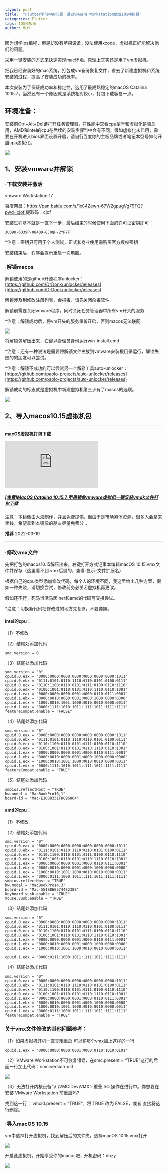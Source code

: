 ```yaml
---
layout: post
title:  "Flutter学习中的问题：通过VMware Workstation做成IOS模拟器"
categories: Flutter
tags: IOS模拟器
author: MLM
---
```

因为想学ios编程，但是却没有苹果设备，没法使用xcode，虚拟机正好能解决他们的问题。

采用一键安装的方式来快速实现mac环境，原理上其实还是用了vm虚拟机。

把我已经安装好的mac系统，打包成vm备份恢复文件，省去了新建虚拟机和系统安装的过程，提高了安装成功的概率。

本次安装为了保证成功率和稳定性，选用了最成熟稳定的macOS Catalina 10.15.7，当然还有一个原因就是系统相对较小，打包下载容易一点。

## 环境准备：

安装前Ctrl+Alt+Del键打开任务管理器，在性能中查看cpu型号和虚拟化是否启用，AMD和intel的cpu在后续的安装步骤当中会有不同，假如虚拟化未启用，需要在开机进入bios界面设置开启，请自行百度你的主板品牌或者笔记本型号如何开启cpu虚拟化。

![](https://www.dhzy.fun/wp-content/uploads/41ecd32c72fe2ee.jpg)

## 1、安装vmware并解锁

### ·下载安装并激活

vmware Workstation 17

百度网盘：[https://pan.baidu.com/s/1xC4Zewn-67W2gpugVg79TQ?pwd=cjof ](https://pan.baidu.com/s/1xC4Zewn-67W2gpugVg79TQ?pwd=cjof ) 提取码：cjof

安装过程基本就是一直下一步，最后结束的时候使用下面的许可证密钥即可：

```
JU090-6039P-08409-8J0QH-2YR7F
```

\*注意：密钥只可用于个人测试，正式和商业使用需购买官方授权密钥

安装结束后，程序会提示重启一次电脑。

### ·解锁macos

解锁使用的是github开源程序unlocker：[https://github.com/DrDonk/unlocker/releases](https://github.com/DrDonk/unlocker/releases)


解锁涉及到修改注册列表，会报毒，请先关闭杀毒软件

解锁前需要关闭vmvare程序，同时关闭任务管理器中所有vm开头的服务

\*注意：解锁成功后，将vm开头的服务重新开启，否则macos无法联网

![](https://www.dhzy.fun/wp-content/uploads/2bd4bab82a60942.jpg)

将解锁包解压出来，右键以管理员身份运行win-install.cmd

\*注意：还有一种说法是需要将解锁文件夹放到vmware安装根目录运行，解锁失败的的朋友可以尝试。

\*注意：解锁不成功的可以尝试另一个解锁工具auto-unlocker：[https://github.com/paolo-projects/auto-unlocker/releases](https://github.com/paolo-projects/auto-unlocker/releases)

解锁成功的标志就是虚拟机中新建虚拟机第三步有了macos的选项。

![](https://www.dhzy.fun/wp-content/uploads/677ad4cffde836c.jpg)

## 2、导入macos10.15虚拟机包

---

**macOS虚拟机打包下载**

[![虚拟机一键安装苹果系统macos10.15，windows轻松解决xcode环境](https://www.dhzy.fun/wp-content/themes/ripro-v2/timthumb.php?src=https://www.dhzy.fun/wp-content/uploads/723f90a315950bc.jpg&w=300&h=200&zc=1&a=c&q=90)](https://www.dhzy.fun/archives/3889.html "[免费]MacOS Catalina 10.15.7 苹果镜像vmware虚拟机一键安装vmdk文件打包下载")

##### [[免费]MacOS Catalina 10.15.7 苹果镜像vmware虚拟机一键安装vmdk文件打包下载](https://www.dhzy.fun/archives/3889.html "[免费]MacOS Catalina 10.15.7 苹果镜像vmware虚拟机一键安装vmdk文件打包下载")

注意：本镜像由大海制作，并且免费提供，但由于是市场紧俏资源，很多人会拿来卖钱，希望拿到本镜像的朋友尽量免费分...

**推荐** 2022-03-19

---

### ·修改vmx文件

先把打包的macos10.15解压出来，右键打开方式记事本编辑macOS 10.15.vmx文件并保存（这里看不到.vmx后缀的，查看-显示-文件扩展名）

根据自己的cpu类型添加修改代码，每个人的环境不同，我这里给出几种方案，假如一种失败，请切换尝试，修改前务必关闭虚拟机再更改。

假如还不行，死马当活马医iner和amd的代码可交换尝试。

\*注意：切换新代码把修改过的地方先复原，不要套娃。

#### intel的cpu：

（1）不修改

（2）结尾处添加代码

```
smc.version = 0
```

（3）结尾处添加代码

```
smc.version = "0"
cpuid.0.eax = "0000:0000:0000:0000:0000:0000:0000:1011"
cpuid.0.ebx = "0111:0101:0110:1110:0110:0101:0100:0111"
cpuid.0.ecx = "0110:1100:0110:0101:0111:0100:0110:1110"
cpuid.0.edx = "0100:1001:0110:0101:0110:1110:0110:1001"
cpuid.1.eax = "0000:0000:0000:0001:0000:0110:0111:0001"
cpuid.1.ebx = "0000:0010:0000:0001:0000:1000:0000:0000"
cpuid.1.ecx = "1000:0010:1001:1000:0010:0010:0000:0011"
cpuid.1.edx = "0000:1111:1010:1011:1111:1011:1111:1111"
featureCompat.enable = "FALSE"
```

（4）结尾处添加代码

```
smc.version = "0"
cpuid.0.eax = "0000:0000:0000:0000:0000:0000:0000:1011"
cpuid.0.ebx = "0111:0101:0110:1110:0110:0101:0100:0111"
cpuid.0.ecx = "0110:1100:0110:0101:0111:0100:0110:1110"
cpuid.0.edx = "0100:1001:0110:0101:0110:1110:0110:1001"
cpuid.1.eax = "0000:0000:0000:0001:0000:0110:0111:0001"
cpuid.1.ebx = "0000:0010:0000:0001:0000:1000:0000:0000"
cpuid.1.ecx = "1000:0010:1001:1000:0010:0010:0000:0011"
cpuid.1.edx = "0000:1111:1010:1011:1111:1011:1111:1111"
featureCompat.enable = "TRUE"
```

（5）结尾处添加代码

```
smbios.reflectHost = "TRUE"
hw.model = "MacBookPro16,1"
board-id = "Mac-E1008331FDC96864" 
```

#### amd的cpu：

（1）不修改

（2）结尾处添加代码

```
smc.version = "0"
cpuid.0.eax = "0000:0000:0000:0000:0000:0000:0000:1011"
cpuid.0.ebx = "0111:0101:0110:1110:0110:0101:0100:0111"
cpuid.0.ecx = "0110:1100:0110:0101:0111:0100:0110:1110"
cpuid.0.edx = "0100:1001:0110:0101:0110:1110:0110:1001"
cpuid.1.eax = "0000:0000:0000:0001:0000:0110:0111:0001"
cpuid.1.ebx = "0000:0010:0000:0001:0000:1000:0000:0000"
cpuid.1.ecx = "1000:0010:1001:1000:0010:0010:0000:0011"
cpuid.1.edx = "0000:0111:1000:1011:1111:1011:1111:1111"
smbios.reflectHost = "TRUE"
hw.model = "MacBookPro14,3"
board-id = "Mac-551B86E5744E2388"
keyboard.vusb.enable = "TRUE"
mouse.vusb.enable = "TRUE"
```

（3）结尾处添加代码

```
smc.version = "0"
cpuid.0.eax = "0000:0000:0000:0000:0000:0000:0000:1011"
cpuid.0.ebx = "0111:0101:0110:1110:0110:0101:0100:0111"
cpuid.0.ecx = "0110:1100:0110:0101:0111:0100:0110:1110"
cpuid.0.edx = "0100:1001:0110:0101:0110:1110:0110:1001"
cpuid.1.eax = "0000:0000:0000:0001:0000:0110:0111:0001"
cpuid.1.ebx = "0000:0010:0000:0001:0000:1000:0000:0000"
cpuid.1.ecx = "1000:0010:1001:1000:0010:0010:0000:0011"

cpuid.1.edx = "0000:0111:1000:1011:1111:1011:1111:1111"
```

（4）结尾处添加代码

```
smc.version = "0"
cpuid.0.eax = "0000:0000:0000:0000:0000:0000:0000:1011"
cpuid.0.ebx = "0111:0101:0110:1110:0110:0101:0100:0111"
cpuid.0.ecx = "0110:1100:0110:0101:0111:0100:0110:1110"
cpuid.0.edx = "0100:1001:0110:0101:0110:1110:0110:1001"
cpuid.1.eax = "0000:0000:0000:0001:0000:0110:0111:0001"
cpuid.1.ebx = "0000:0010:0000:0001:0000:1000:0000:0000"
cpuid.1.ecx = "1000:0010:1001:1000:0010:0010:0000:0011"
cpuid.1.edx = "0000:0111:1000:1011:1111:1011:1111:1111"
featureCompat.enable = "TRUE"
```

### 关于vmx文件修改的其他问题参考：

（1）如果虚拟机开机一直无限重启 可以在那个vmx加上这样的一行

```
cpuid.1.eax = "0000:0000:0000:0001:0000:0110:1010:0101"
```

（2）VMware Workstation不可恢复错误，在smc.present = “TRUE”这行的后面一行加上代码：smc.version = 0

![](https://www.dhzy.fun/wp-content/uploads/5602133285261cb.jpg)

（3）无法打开内核设备“\\\\.\\VMCIDev\\VMX”: 重叠 I/O 操作在进行中。你想要在安装 VMware Workstation 前重启吗?

找到这一行： vmci0.present = "TRUE"，将 TRUE 改为 FALSE，或者 直接将这行删除。

### ·导入macOS 10.15

vm中选择打开虚拟机，找到解压后的文件夹，选择macOS 10.15.vmx打开

![](https://www.dhzy.fun/wp-content/uploads/e8711197fe12192.jpg)

开启此虚拟机，开始享受你的macos吧，开机密码：dhzy

![](https://www.dhzy.fun/wp-content/uploads/25d6c0d5f8d1c14.jpg)
